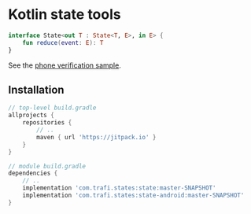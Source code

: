 # Kotlin state tools

```kotlin
interface State<out T : State<T, E>, in E> {
    fun reduce(event: E): T
}
```

See the [phone verification sample](/samples/phone-verification).

## Installation

```groovy
// top-level build.gradle
allprojects {
    repositories {
        // ..
        maven { url 'https://jitpack.io' }
    }
}

// module build.gradle
dependencies {
    // ..
    implementation 'com.trafi.states:state:master-SNAPSHOT'
    implementation 'com.trafi.states:state-android:master-SNAPSHOT'
}
```
